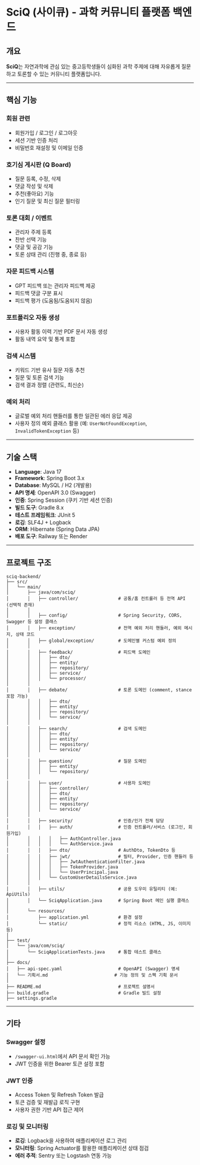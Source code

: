 # SciQ (사이큐) - 과학 커뮤니티 플랫폼 백엔드

## 개요

**SciQ**는 자연과학에 관심 있는 중고등학생들이 심화된 과학 주제에 대해 자유롭게 질문하고 토론할 수 있는 커뮤니티 플랫폼입니다.

---

## 핵심 기능

### 회원 관련
- 회원가입 / 로그인 / 로그아웃
- 세션 기반 인증 처리
- 비밀번호 재설정 및 이메일 인증

### 호기심 게시판 (Q Board)
- 질문 등록, 수정, 삭제
- 댓글 작성 및 삭제
- 추천(좋아요) 기능
- 인기 질문 및 최신 질문 필터링

### 토론 대회 / 이벤트
- 관리자 주제 등록
- 찬반 선택 기능
- 댓글 및 공감 기능
- 토론 상태 관리 (진행 중, 종료 등)

### 자문 피드백 시스템
- GPT 피드백 또는 관리자 피드백 제공
- 피드백 댓글 구분 표시
- 피드백 평가 (도움됨/도움되지 않음)

### 포트폴리오 자동 생성
- 사용자 활동 이력 기반 PDF 문서 자동 생성
- 활동 내역 요약 및 통계 포함

### 검색 시스템
- 키워드 기반 유사 질문 자동 추천
- 질문 및 토론 검색 기능
- 검색 결과 정렬 (관련도, 최신순)

### 예외 처리
- 글로벌 예외 처리 핸들러를 통한 일관된 에러 응답 제공
- 사용자 정의 예외 클래스 활용 (예: `UserNotFoundException`, `InvalidTokenException` 등)

---

## 기술 스택

- **Language**: Java 17
- **Framework**: Spring Boot 3.x
- **Database**: MySQL / H2 (개발용)
- **API 명세**: OpenAPI 3.0 (Swagger)
- **인증**: Spring Session (쿠키 기반 세션 인증)
- **빌드 도구**: Gradle 8.x
- **테스트 프레임워크**: JUnit 5
- **로깅**: SLF4J + Logback
- **ORM**: Hibernate (Spring Data JPA)
- **배포 도구**: Railway 또는 Render

---

## 프로젝트 구조
```
sciq-backend/
├── src/
│   └── main/
│       ├── java/com/sciq/
│       │   ├── controller/               # 공통/홈 컨트롤러 등 전역 API (선택적 존재)
│       │
│       │   ├── config/                   # Spring Security, CORS, Swagger 등 설정 클래스
│       │   ├── exception/                # 전역 예외 처리 핸들러, 예외 메시지, 상태 코드
│       │   ├── global/exception/         # 도메인별 커스텀 예외 정의
│       │
│       │   ├── feedback/                 # 피드백 도메인
│       │   │   ├── dto/
│       │   │   ├── entity/
│       │   │   ├── repository/
│       │   │   ├── service/
│       │   │   └── processor/
│       │
│       │   ├── debate/                   # 토론 도메인 (comment, stance 포함 가능)
│       │   │   ├── dto/
│       │   │   ├── entity/
│       │   │   ├── repository/
│       │   │   └── service/
│       │
│       │   ├── search/                   # 검색 도메인
│       │   │   ├── dto/
│       │   │   ├── entity/
│       │   │   ├── repository/
│       │   │   └── service/
│       │
│       │   ├── question/                 # 질문 도메인
│       │   │   ├── entity/
│       │   │   └── repository/
│       │
│       │   ├── user/                     # 사용자 도메인
│       │   │   ├── controller/
│       │   │   ├── dto/
│       │   │   ├── entity/
│       │   │   ├── repository/
│       │   │   └── service/
│       │
│       │   ├── security/                 # 인증/인가 전체 담당
│       │   │   ├── auth/                 # 인증 컨트롤러/서비스 (로그인, 회원가입)
│       │   │   │   ├── AuthController.java
│       │   │   │   └── AuthService.java
│       │   │   ├── dto/                  # AuthDto, TokenDto 등
│       │   │   ├── jwt/                  # 필터, Provider, 인증 핸들러 등
│       │   │   │   ├── JwtAuthenticationFilter.java
│       │   │   │   ├── TokenProvider.java
│       │   │   │   └── UserPrincipal.java
│       │   │   └── CustomUserDetailsService.java
│       │
│       │   ├── utils/                    # 공용 도우미 유틸리티 (예: ApiUtils)
│       │   └── SciqApplication.java      # Spring Boot 메인 실행 클래스
│
│       └── resources/
│           ├── application.yml           # 환경 설정
│           └── static/                   # 정적 리소스 (HTML, JS, 이미지 등)
│
├── test/
│   └── java/com/sciq/
│       └── SciqApplicationTests.java     # 통합 테스트 클래스
│
├── docs/
│   ├── api-spec.yaml                     # OpenAPI (Swagger) 명세
│   └── 기획서.md                         # 기능 정의 및 스펙 기획 문서
│
├── README.md                             # 프로젝트 설명서
├── build.gradle                          # Gradle 빌드 설정
├── settings.gradle
```
---

## 기타

### Swagger 설정
- `/swagger-ui.html`에서 API 문서 확인 가능
- JWT 인증을 위한 Bearer 토큰 설정 포함

### JWT 인증
- Access Token 및 Refresh Token 발급
- 토큰 검증 및 재발급 로직 구현
- 사용자 권한 기반 API 접근 제어

### 로깅 및 모니터링
- **로깅**: Logback을 사용하여 애플리케이션 로그 관리
- **모니터링**: Spring Actuator를 활용한 애플리케이션 상태 점검
- **에러 추적**: Sentry 또는 Logstash 연동 가능

